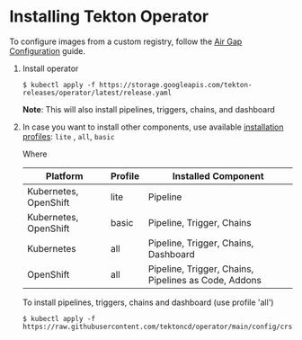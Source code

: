 <!--
---
linkTitle: "Installation"
weight: 100
---
-->

# Installing Tekton Operator
To configure images from a custom registry, follow the [Air Gap Configuration](./AirGapImageConfiguration.md) guide.

1. Install operator
    ```
    $ kubectl apply -f https://storage.googleapis.com/tekton-releases/operator/latest/release.yaml
    ```
    **Note**: This will also install pipelines, triggers, chains, and dashboard
2. In case you want to install other components, use available [installation profiles](https://github.com/tektoncd/operator/tree/main/config/crs/kubernetes/config): `lite`
   , `all`, `basic`

   Where

   | Platform              | Profile | Installed Component                                  |
   |-----------------------|---------|------------------------------------------------------|
   | Kubernetes, OpenShift | lite    | Pipeline                                             |
   | Kubernetes, OpenShift | basic   | Pipeline, Trigger, Chains                            |
   | Kubernetes            | all     | Pipeline, Trigger, Chains, Dashboard                 |
   | OpenShift             | all     | Pipeline, Trigger, Chains, Pipelines as Code, Addons |

    
    To install pipelines, triggers, chains and dashboard (use profile 'all')
    ```
    $ kubectl apply -f https://raw.githubusercontent.com/tektoncd/operator/main/config/crs/kubernetes/config/all/operator_v1alpha1_config_cr.yaml
    ```
